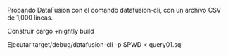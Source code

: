 Probando DataFusion con el comando datafusion-cli, con un archivo CSV de 1,000 lineas.

Construir
cargo +nightly build

Ejecutar
target/debug/datafusion-cli -p $PWD < query01.sql  
